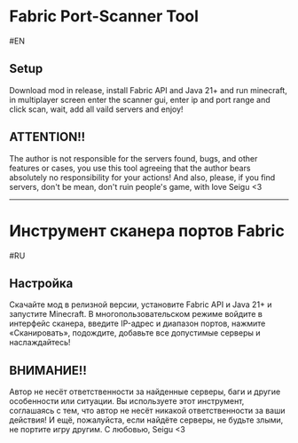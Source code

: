 # Fabric Port-Scanner Tool
#EN
## Setup

Download mod in release, install Fabric API and Java 21+ and run minecraft, in multiplayer screen enter the scanner gui, enter ip and port range and click scan, wait, add all vaild servers and enjoy!

## ATTENTION!!
The author is not responsible for the servers found, bugs, and other features or cases, you use this tool agreeing that the author bears absolutely no responsibility for your actions!
And also, please, if you find servers, don't be mean, don't ruin people's game, with love Seigu <3

---------------------------------
# Инструмент сканера портов Fabric
#RU
## Настройка

Скачайте мод в релизной версии, установите Fabric API и Java 21+ и запустите Minecraft. В многопользовательском режиме войдите в интерфейс сканера, введите IP-адрес и диапазон портов, нажмите «Сканировать», подождите, добавьте все допустимые серверы и наслаждайтесь!

## ВНИМАНИЕ!!
Автор не несёт ответственности за найденные серверы, баги и другие особенности или ситуации. Вы используете этот инструмент, соглашаясь с тем, что автор не несёт никакой ответственности за ваши действия!
И ещё, пожалуйста, если найдёте серверы, не будьте злыми, не портите игру другим. С любовью, Seigu <3
